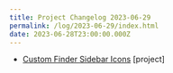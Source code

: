 ```yaml
---
title: Project Changelog 2023-06-29
permalink: /log/2023-06-29/index.html
date: 2023-06-28T23:00:00.000Z
---
```


- [Custom Finder Sidebar Icons](https://github.com/rknightuk/custom-finder-sidebar-icons) [project] 